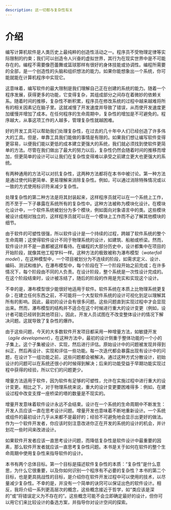 ```yaml
---
description: 这一切都与复杂性有关
---
```


# 介绍

编写计算机软件是人类历史上最纯粹的创造性活动之一。程序员不受物理定律等实际限制的约束；我们可以创造令人兴奋的虚拟世界，其行为在现实世界中是不可能存在的。编程不需要像芭蕾舞或篮球那样有很好的身体技能或协调性。编程所需要的全部，是一个创造性的头脑和组织想法的能力。如果你能想象出一个系统，你可能就能在计算机程序中实现它。

这意味着，编写软件的最大限制是我们理解自己正在创建的系统的能力。随着一个程序发展，获得更多的功能，它变得复杂，其组成部分之间存在着微妙的依赖关系。随着时间的推移，复杂性不断积累，程序员在修改系统的过程中越来越难将所有的相关因素记在脑子里。这就减慢了开发速度并导致了错误，从而使开发速度更加缓慢并增加了成本。在任何程序的生命周期中，复杂性的增加是不可避免的。程序越大，从事这项工作的人越多，管理复杂性就越困难。

好的开发工具可以帮助我们处理复杂性，在过去的几十年中人们已经创造了许多伟大的工具。但是，单靠工具我们能做的事情是有限的。如果我们想让编写软件变得更容易，以便我们能以更低的成本建立更强大的系统，我们就必须找到使软件更简单的方法。尽管在我们做出了最大的努力以后，复杂性仍然会随着时间的推移而增加，但更简单的设计可以让我们在复杂性变得难以承受之前建立更大也更强大的系统。

有两种通用的方法可以对抗复杂性，这两种方法都将在本书中被讨论。第一种方法是通过使代码更简单、更易理解来消除复杂性。例如，可以通过消除特殊情况或以一致的方式使用标识符来减少复杂性。

处理复杂性的第二种方法是将其封装起来，这样程序员就可以在一个系统上工作，而不至于一下子暴露在系统所有的复杂性中。这种方法被称为模块化设计。在模块化设计中，一个软件系统被划分为多个模块，例如面向对象语言中的类。这些模块被设计成相对独立的，这样程序员就可以在一个模块上工作而不必了解其他模块的细节。

由于软件的可塑性很强，所以软件设计是一个持续的过程，跨越了软件系统的整个生命周期；这使得软件设计不同于物理系统的设计，如建筑、船舶或桥梁。然而，软件设计并不是一直都被这样看待。在编程的大部分历史中，设计都集中在项目的开始阶段，就像其他工程学科一样。这种方法的极致被称为瀑布模型（_waterfall model_），在这种模型中，一个项目被划分为不连续的阶段，如需求定义、设计、编码、测试和维护。在瀑布模型中，每个阶段在下一个阶段开始之前完成；在许多情况下，每个阶段由不同的人负责。在设计阶段，整个系统是一次性设计完成的。在这个阶段结束时，设计被冻结了，随后的阶段的作用是充实和实现这个设计。

不幸的是，瀑布模型很少能很好地适用于软件。软件系统在本质上比物理系统更复杂；在建立任何东西之前，不可能将一个大型软件系统的设计可视化到足以理解其所有的影响。因此，最初的设计会有很多问题。这些问题直到实现过程中才会显现出来。然而，瀑布模型的结构并不适合在这个时候进行重大的设计变更（例如，设计者可能已经转到其他项目）。因此，开发人员试图在不改变整体设计的情况下解决问题。这就导致了复杂性的爆炸。&#x20;

由于这些问题，今天的大多数软件开发项目都采用一种增量方法，如敏捷开发（_agile development_），在这种方法中，最初的设计侧重于整体功能的一个小的子集上。这个子集被设计、实现，然后进行评估。原始设计中的问题被发现并得到纠正，然后再设计、实现和评估一些功能。每一次迭代都会暴露出现有设计中的问题，在设计下一组功能之前，这些问题都会被解决。通过这种方式分散设计，初始设计的问题可以在系统还很小的时候得到解决；后来的功能受益于早期功能实现过程中获得的经验，所以它们的问题更少。

增量方法适用于软件，因为软件有足够的可塑性，允许在实施过程中进行重大的设计变更。相比之下，对于物理系统来说，重大的设计变更要困难得多：例如，在建设过程中改变支撑一座桥梁的塔的数量是不现实的。

增量开发意味着软件设计永远不会结束。设计在一个系统的生命周期中不断发生：开发人员应该一直在思考设计问题。增量开发也意味着不断地重新设计。一个系统或组件的最初设计几乎从来都不是最好的；经验不可避免地会显示出更好的做法。作为一个软件开发者，你应该时刻注意改进你正在开发的系统的设计的机会，并计划花一些时间来改进设计。

如果软件开发者应该一直思考设计问题，而降低复杂性是软件设计中最重要的因素，那么软件开发者就应该一直思考复杂性问题。本书是关于如何在软件的整个生命周期中使用复杂性来指导软件的设计。

本书有两个总体目标。第一个目标是描述软件复杂性的本质：“复杂性”是什么意思，为什么它很重要，以及你如何识别一个程序有不必要的复杂性？本书的第二个目标，也是更具挑战性的目标，是介绍你在软件开发过程中可以使用的技术，以尽量减少复杂性。不幸的是，并没有一个简单的诀窍可以保证出色的软件设计。相反，我将介绍一系列更高层次的概念，这些概念接近于哲学，如“类应该是深的”或“将错误定义为不存在的”。这些概念可能不会立即确定最好的设计，但你可以用它们来比较设计的备选方案，并指导你对设计空间的探索。&#x20;
